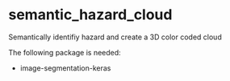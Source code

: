 # semantic_hazard_cloud
Semantically identifiy hazard and create a 3D color coded cloud

The following package is needed:
- image-segmentation-keras 
